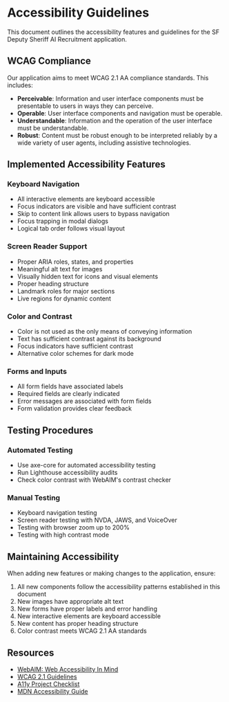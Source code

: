 # Accessibility Guidelines

This document outlines the accessibility features and guidelines for the SF Deputy Sheriff AI Recruitment application.

## WCAG Compliance

Our application aims to meet WCAG 2.1 AA compliance standards. This includes:

- **Perceivable**: Information and user interface components must be presentable to users in ways they can perceive.
- **Operable**: User interface components and navigation must be operable.
- **Understandable**: Information and the operation of the user interface must be understandable.
- **Robust**: Content must be robust enough to be interpreted reliably by a wide variety of user agents, including assistive technologies.

## Implemented Accessibility Features

### Keyboard Navigation

- All interactive elements are keyboard accessible
- Focus indicators are visible and have sufficient contrast
- Skip to content link allows users to bypass navigation
- Focus trapping in modal dialogs
- Logical tab order follows visual layout

### Screen Reader Support

- Proper ARIA roles, states, and properties
- Meaningful alt text for images
- Visually hidden text for icons and visual elements
- Proper heading structure
- Landmark roles for major sections
- Live regions for dynamic content

### Color and Contrast

- Color is not used as the only means of conveying information
- Text has sufficient contrast against its background
- Focus indicators have sufficient contrast
- Alternative color schemes for dark mode

### Forms and Inputs

- All form fields have associated labels
- Required fields are clearly indicated
- Error messages are associated with form fields
- Form validation provides clear feedback

## Testing Procedures

### Automated Testing

- Use axe-core for automated accessibility testing
- Run Lighthouse accessibility audits
- Check color contrast with WebAIM's contrast checker

### Manual Testing

- Keyboard navigation testing
- Screen reader testing with NVDA, JAWS, and VoiceOver
- Testing with browser zoom up to 200%
- Testing with high contrast mode

## Maintaining Accessibility

When adding new features or making changes to the application, ensure:

1. All new components follow the accessibility patterns established in this document
2. New images have appropriate alt text
3. New forms have proper labels and error handling
4. New interactive elements are keyboard accessible
5. New content has proper heading structure
6. Color contrast meets WCAG 2.1 AA standards

## Resources

- [WebAIM: Web Accessibility In Mind](https://webaim.org/)
- [WCAG 2.1 Guidelines](https://www.w3.org/TR/WCAG21/)
- [A11y Project Checklist](https://www.a11yproject.com/checklist/)
- [MDN Accessibility Guide](https://developer.mozilla.org/en-US/docs/Web/Accessibility)
